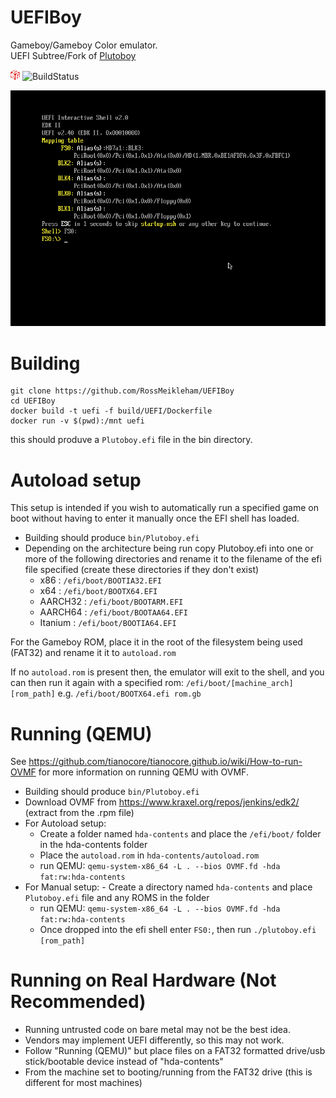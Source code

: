 
# UEFIBoy 

Gameboy/Gameboy Color emulator.   
UEFI Subtree/Fork of [Plutoboy](https://github.com/RossMeikleham/PlutoBoy)

 ![uefiIcon](/images/uefi.png?raw=true) ![BuildStatus](https://travis-ci.org/RossMeikleham/UefiBoy.svg?branch=master)


 ![example](/images/uefi_test.gif)


# Building

```
git clone https://github.com/RossMeikleham/UEFIBoy
cd UEFIBoy
docker build -t uefi -f build/UEFI/Dockerfile
docker run -v $(pwd):/mnt uefi
```
this should produve a `Plutoboy.efi` file in the bin directory.

# Autoload setup

This setup is intended if you wish to automatically run a specified game on boot without
having to enter it manually once the EFI shell has loaded.

- Building should produce `bin/Plutoboy.efi`
- Depending on the architecture being run copy Plutoboy.efi into one or more of the following directories and rename it to the filename of the efi file specified (create these directories if they don't exist)
    - x86 : `/efi/boot/BOOTIA32.EFI`
    - x64 : `/efi/boot/BOOTX64.EFI`
    - AARCH32 : `/efi/boot/BOOTARM.EFI`
    - AARCH64 : `/efi/boot/BOOTAA64.EFI`
    - Itanium : `/efi/boot/BOOTIA64.EFI`
    
For the Gameboy ROM, place it in the root of the filesystem being used (FAT32) and rename it it to `autoload.rom`

If no `autoload.rom` is present then, the emulator will exit to the shell, and you
can then run it again with a specified rom: `/efi/boot/[machine_arch] [rom_path]` e.g. `/efi/boot/BOOTX64.efi rom.gb`

# Running (QEMU)

See https://github.com/tianocore/tianocore.github.io/wiki/How-to-run-OVMF for more
information on running QEMU with OVMF.

- Building should produce `bin/Plutoboy.efi`
- Download OVMF from https://www.kraxel.org/repos/jenkins/edk2/ (extract from the .rpm file) 
- For Autoload setup:
    - Create a folder named `hda-contents` and place the `/efi/boot/` folder in the hda-contents folder
    - Place the `autoload.rom` in `hda-contents/autoload.rom`
    - run QEMU: `qemu-system-x86_64 -L . --bios OVMF.fd -hda fat:rw:hda-contents`
- For Manual setup:
        - Create a directory named `hda-contents` and place `Plutoboy.efi` file and any ROMS in the folder
    - run QEMU: `qemu-system-x86_64 -L . --bios OVMF.fd -hda fat:rw:hda-contents`
    - Once dropped into the efi shell enter `FS0:`, then run `./plutoboy.efi [rom_path]`


# Running on Real Hardware (Not Recommended)
- Running untrusted code on bare metal may not be the best idea.
- Vendors may implement UEFI differently, so this may not work.
- Follow "Running (QEMU)" but place files on a  FAT32 formatted drive/usb stick/bootable device instead of "hda-contents"
- From the machine set to booting/running from the FAT32 drive (this is different for most machines)
